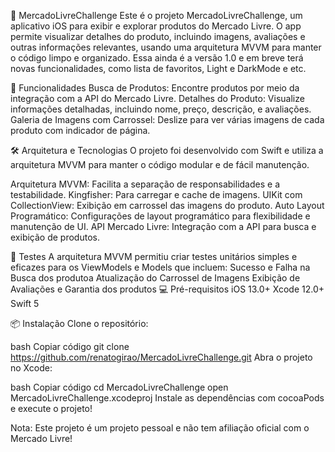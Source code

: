 🛒 
MercadoLivreChallenge
Este é o projeto MercadoLivreChallenge, um aplicativo iOS para exibir e explorar produtos do Mercado Livre. O app permite visualizar detalhes do produto, incluindo imagens, avaliações e outras informações relevantes, usando uma arquitetura MVVM para manter o código limpo e organizado.
Essa ainda é a versão 1.0 e em breve terá novas funcionalidades, como lista de favoritos, Light e DarkMode e etc.

🚀
 Funcionalidades
Busca de Produtos: Encontre produtos por meio da integração com a API do Mercado Livre.
Detalhes do Produto: Visualize informações detalhadas, incluindo nome, preço, descrição, e avaliações.
Galeria de Imagens com Carrossel: Deslize para ver várias imagens de cada produto com indicador de página.

🛠️
Arquitetura e Tecnologias
O projeto foi desenvolvido com Swift e utiliza a arquitetura MVVM para manter o código modular e de fácil manutenção.

Arquitetura MVVM: Facilita a separação de responsabilidades e a testabilidade.
Kingfisher: Para carregar e cache de imagens.
UIKit com CollectionView: Exibição em carrossel das imagens do produto.
Auto Layout Programático: Configurações de layout programático para flexibilidade e manutenção de UI.
API Mercado Livre: Integração com a API para busca e exibição de produtos.
    
🧪 
Testes
A arquitetura MVVM permitiu criar testes unitários simples e eficazes para os ViewModels e Models que incluem: 
Sucesso e Falha na Busca dos produtoa
Atualização do Carrossel de Imagens
Exibição de Avaliações e Garantia dos produtos
💻 Pré-requisitos
iOS 13.0+
Xcode 12.0+
Swift 5

📦 
Instalação
Clone o repositório:

bash
Copiar código
git clone https://github.com/renatogirao/MercadoLivreChallenge.git
Abra o projeto no Xcode:

bash
Copiar código
cd MercadoLivreChallenge
open MercadoLivreChallenge.xcodeproj
Instale as dependências com cocoaPods e execute o projeto!

Nota: Este projeto é um projeto pessoal e não tem afiliação oficial com o Mercado Livre!



